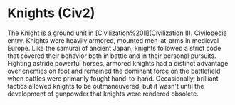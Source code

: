 # Knights (Civ2)

The Knight is a ground unit in [Civilization%20II](Civilization II).
Civilopedia entry.
Knights were heavily armored, mounted men-at-arms in medieval Europe. Like the samurai of ancient Japan, knights followed a strict code that covered their behavior both in battle and in their personal pursuits. Fighting astride powerful horses, armored knights had a distinct advantage over enemies on foot and remained the dominant force on the battlefield when battles were primarily fought hand-to-hand. Occasionally, brilliant tactics allowed knights to be outmaneuvered, but it wasn't until the development of gunpowder that knights were rendered obsolete.